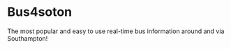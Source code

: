 Bus4soton
=========

The most popular and easy to use real-time bus information around and via Southampton!